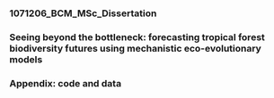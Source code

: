 <h3> 1071206_BCM_MSc_Dissertation <h3/>
<h3> Seeing beyond the bottleneck: forecasting tropical forest biodiversity futures using mechanistic eco-evolutionary models <h3/>
<h3>  Appendix: code and data <h1/>
